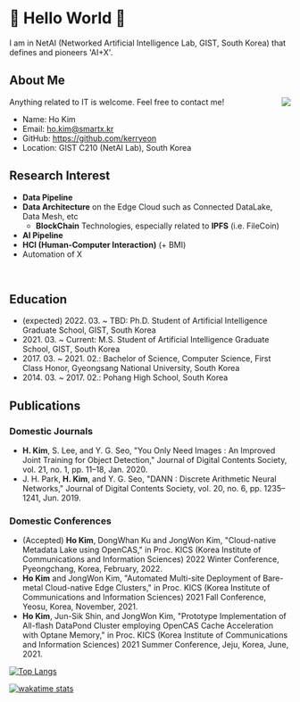 # 💖 Hello World 🤭

I am in NetAI (Networked Artificial Intelligence Lab, GIST, South Korea) that defines and pioneers 'AI+X'.

## About Me

<img align="right" src="https://github.com/kerryeon/kerryeon/blob/master/profile.png?raw=true">

Anything related to IT is welcome. Feel free to contact me!

- Name: Ho Kim
- Email: ho.kim@smartx.kr
- GitHub: https://github.com/kerryeon
- Location: GIST C210 (NetAI Lab), South Korea

## Research Interest

- **Data Pipeline**
- **Data Architecture** on the Edge Cloud such as Connected DataLake, Data Mesh, etc
  - **BlockChain** Technologies, especially related to **IPFS** (i.e. FileCoin)
- **AI Pipeline**
- **HCI (Human-Computer Interaction)** (+ BMI)
- Automation of X

<br clear="right"/>

## Education

- (expected) 2022\. 03\. ~ TBD: Ph.D. Student of Artificial Intelligence Graduate School, GIST, South Korea
- 2021\. 03\. ~ Current: M.S. Student of Artificial Intelligence Graduate School, GIST, South Korea
- 2017\. 03\. ~ 2021\. 02\.: Bachelor of Science, Computer Science, First Class Honor, Gyeongsang National University, South Korea
- 2014\. 03\. ~ 2017\. 02\.: Pohang High School, South Korea

## Publications

### Domestic Journals

- **H. Kim**, S. Lee, and Y. G. Seo, "You Only Need Images : An Improved Joint Training for Object Detection," Journal of Digital Contents Society, vol. 21, no. 1, pp. 11–18, Jan. 2020.
- J. H. Park, **H. Kim**, and Y. G. Seo, "DANN : Discrete Arithmetic Neural Networks," Journal of Digital Contents Society, vol. 20, no. 6, pp. 1235–1241, Jun. 2019.

### Domestic Conferences

- (Accepted) **Ho Kim**, DongWhan Ku and JongWon Kim, "Cloud-native Metadata Lake using OpenCAS," in Proc. KICS (Korea Institute of Communications and Information Sciences) 2022 Winter Conference, Pyeongchang, Korea, February, 2022.
- **Ho Kim** and JongWon Kim, "Automated Multi-site Deployment of Bare-metal Cloud-native Edge Clusters," in Proc. KICS (Korea Institute of Communications and Information Sciences) 2021 Fall Conference, Yeosu, Korea, November, 2021.
- **Ho Kim**, Jun-Sik Shin, and JongWon Kim, "Prototype Implementation of All-flash DataPond Cluster employing OpenCAS Cache Acceleration with Optane Memory,"  in Proc. KICS (Korea Institute of Communications and Information Sciences) 2021 Summer Conference, Jeju, Korea, June, 2021.

[![Top Langs](https://github-readme-stats.vercel.app/api/top-langs/?username=kerryeon&layout=compact&theme=dracula)](https://github.com/kerryeon/)

[![wakatime stats](https://github-readme-stats.vercel.app/api/wakatime?username=kerryeon&theme=dracula)](https://github.com/kerryeon/)
